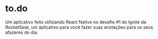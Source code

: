 # to.do
Um aplicativo feito utilizando React Native no desafio #1 do Ignite da RocketSeat, um aplicativo para você fazer suas anotações para os seus afazeres do dia.
